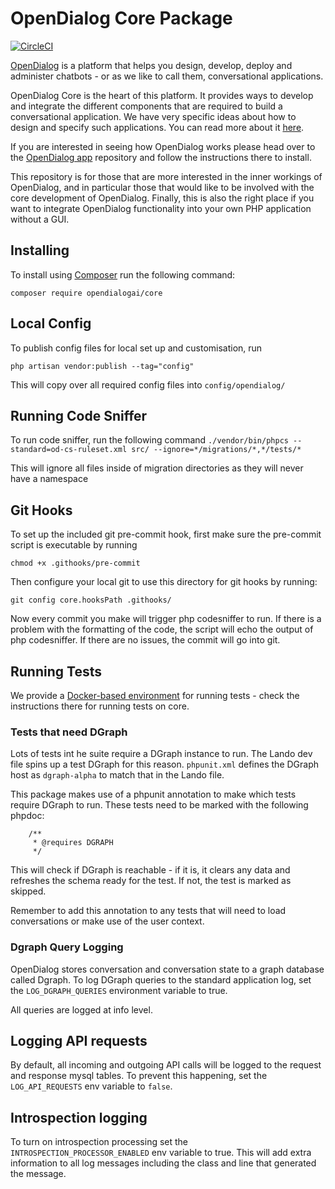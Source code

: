 # OpenDialog Core Package

[![CircleCI](https://circleci.com/gh/opendialogai/core/tree/master.svg?style=svg&circle-token=d14bcacaf3cd3e6ae4dfd2fb3bf03658cf0ca8fa)](https://circleci.com/gh/opendialogai/core/tree/master)

[OpenDialog](https://opendialog.ai) is a platform that helps you design, develop, deploy and administer chatbots - or as we like to call them, conversational applications.

OpenDialog Core is the heart of this platform. It provides ways to develop and integrate the different components that are required to build a conversational application. We have very specific ideas about how to design and specify such applications. You can read more about it [here](https://docs.opendialog.ai).

If you are interested in seeing how OpenDialog works please head over to the [OpenDialog app](https://github.com/opendialogai/opendialog) repository and follow the instructions there to install. 

This repository is for those that are more interested in the inner workings of OpenDialog, and in particular those that would like to be involved with the core development of OpenDialog. Finally, this is also the right place if you want to integrate OpenDialog functionality into your own PHP application without a GUI. 

## Installing

To install using [Composer](https://getcomposer.org/) run the following command:

`composer require opendialogai/core`

## Local Config
To publish config files for local set up and customisation, run

```php artisan vendor:publish --tag="config"```

This will copy over all required config files into `config/opendialog/`

## Running Code Sniffer

To run code sniffer, run the following command
```./vendor/bin/phpcs --standard=od-cs-ruleset.xml src/ --ignore=*/migrations/*,*/tests/*```

This will ignore all files inside of migration directories as they will never have a namespace

## Git Hooks

To set up the included git pre-commit hook, first make sure the pre-commit script is executable by running

```chmod +x .githooks/pre-commit```

Then configure your local git to use this directory for git hooks by running:

```git config core.hooksPath .githooks/```

Now every commit you make will trigger php codesniffer to run. If there is a problem with the formatting
of the code, the script will echo the output of php codesniffer. If there are no issues, the commit will
go into git.

## Running Tests

We provide a [Docker-based environment](https://github.com/opendialogai/opendialog-dev-environment) for running tests - check the instructions there for running tests on core. 

### Tests that need DGraph

Lots of tests int he suite require a DGraph instance to run. The Lando dev file spins up a test DGraph for this reason.
`phpunit.xml` defines the DGraph host as `dgraph-alpha` to match that in the Lando file.

This package makes use of a phpunit annotation to make which tests require DGraph to run. These tests need to be marked 
with the following phpdoc:

```
    /**
     * @requires DGRAPH
     */
```

This will check if DGraph is reachable - if it is, it clears any data and refreshes the schema ready for the test. If 
not, the test is marked as skipped.

Remember to add this annotation to any tests that will need to load conversations or make use of the user context.

### Dgraph Query Logging

OpenDialog stores conversation and conversation state to a graph database called Dgraph. To log DGraph queries to the standard application log, set the `LOG_DGRAPH_QUERIES` environment variable to true.

All queries are logged at info level.

## Logging API requests

By default, all incoming and outgoing API calls will be logged to the request and response mysql tables.
To prevent this happening, set the `LOG_API_REQUESTS` env variable to `false`.

## Introspection logging

To turn on introspection processing set the `INTROSPECTION_PROCESSOR_ENABLED` env variable to true. This will add
extra information to all log messages including the class and line that generated the message.

